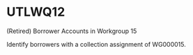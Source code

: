 # UTLWQ12
(Retired) Borrower Accounts in Workgroup 15

Identify borrowers with a collection assignment of WG000015.
